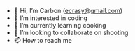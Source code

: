 - 👋 Hi, I’m Carbon (ecrasy@gmail.com)
- 👀 I’m interested in coding
- 🌱 I’m currently learning cooking
- 💞️ I’m looking to collaborate on shooting
- 📫 How to reach me 

<!---
ecrasy/ecrasy is a ✨ special ✨ repository because its `README.md` (this file) appears on your GitHub profile.
You can click the Preview link to take a look at your changes.
--->
